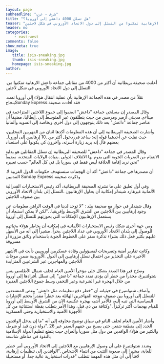 ```yaml
---
layout: page
subheadline: "شرق - غرب"
title: "هل تسلل 4000 داعشي إلى أوروبا؟"
teaser: "أعلنت صحيفة بريطانية أن أكثر من 4000 من مقاتلي جماعة داعش الارهابية تمكنوا من التسلل إلى دول الاتحاد الأوروبي في شكل لاجئين"
header: no
categories:
    - east-west
comments: false
show_meta: true
image:
   title: isis-sneaking.jpg
   thumb: isis-sneaking.jpg
   homepage: isis-sneaking.jpg
author:
---
```



.أعلنت صحيفة بريطانية أن أكثر من 4000 من مقاتلي جماعة داعش الارهابية تمكنوا من التسلل إلى دول الاتحاد الأوروبي في شكل لاجئين

.نقلاً عن مصدر في هذه الجماعة الإرهابية بأن عملية انتقال هؤلاء إلى أوروبا تمت بنجاحSunday Express فقد أفادت صحيفة

وقال المصدر إن مسلحي جماعة "داعش" انضموا إلى جموع اللاجئين المتزاحمة في ميناءي مدينتي أزمير ومرسين من حيث ينطلقون عبر المتوسط إلى .إيطاليا، مضيفاً أن عناصر جماعة "داعش" بعد ذلك يتوجهون إلى دول أخرى وبخاصة إلى السويد وألمانيا

وأشارت الصحيفة البريطانية إلى أن هذه المعلومات أكدها اثنان من المهربين المحليين، حيث نقلت عن أحدهما قوله إنه: ساعد في دخول أكثر من .10 إرهابيين إلى أوروبا.. بعضهم قال إنه يريد زيارة أسرته، وآخرون كي يكونوا على استعداد

وقال المصدر في جماعة "داعش" للصحيفة البريطانية إن تسلل المقاتلين هو بداية الانتقام من الضربات الجوية التي يقوم بها الائتلاف الدولي .بقيادة الولايات المتحدة، مضيفاً "نحن نريد إقامة الخلافة ليس فقط في سوريا بل في كل العالم" حسب تعبيره

.أن مصدرها في جماعة "داعش" أكد أن الهجمات ستستهدف حكومات الدول الغربية لا المدنيين Sunday Express وذكرت صحيفة

وفي أول تعليق على ما نشرته الصحيفة البريطانية، أكد رئيس الاستخبارات الفدرالية الألمانية غيرهارد شيندلر إمكانية أن يحاول الإرهابيون .التسلل إلى بلدان الاتحاد الأوروبي بين صفوف اللاجئين

وقال شيندلر في حوار مع صحيفة بيلد : "لا توجد لدينا في الوقت الراهن معلومات عن وجود إرهابيين بين اللاجئين من الشرق الأوسط وإفريقيا. ."لكن لا يمكن استبعاد أن يستعمل الإرهابيون الإمكانات التي بحوزتهم للتسلل إلى أوروبا

ومن جهة أخرى شكك رئيس الاستخبارات الألمانية في إمكانية أن يخاطر هؤلاء بحياتهم للوصول إلى بلدان الاتحاد الأوروبي في عداد اللاجئين .بحراً، مشيراً إلى أنه من الأسهل عليهم بكثير فعل ذلك بشراء تذكرة سفر على الخطوط الجوية باستخدام وثائق مزورة أو مسروقة

وكانت تقارير أمنية وتصريحات لمسؤولين وقادة عسكريين أوروبيين دأبت في الأشهر الأخيرة على التحذير من احتمال تسلل إرهابيين إلى الدول .الأوروبية ضمن موجات اللاجئين والمهاجرين غير الشرعيين المتزايدة

وصرّح في هذا الصدد بشكل جلي مؤخراً الأمين العام لحلف شمال الأطلسي ينس شتولتنبرغ، محذراً من خطر أن يؤدي تمدد جماعة "داعش" إلى تسلل .أفرادها إلى أوروبا من خلال الهجرة غير الشرعية وعبر التخفي وسط جموع اللاجئين الغفيرة

وأضاف شتولتنبرغ في حيثياته أن "خطر دفع تنظيمات مثل داعش" ببعض المتشددين للتسلل إلى أوروبا بين صفوف موجة المهاجرين الهائلة يعد خطراً مقدراً بحجم الإشارات السياسية التي تنبه إليه، فالأمر أشبه بهجرة عكسية الآن من الشرق الأوسط إلى أوروبا للقيام بهجمات أكثر تركيزاً ."وكثافة من ذي قبل، وهذا الأمر يتطلب يقظة استثنائية من كل الأجهزة الأمنية والاستخبارية وحتى العسكرية

وأشار الأمين العام لحلف الناتو في سياق توضيح مخاوفه إلى أنه "ما إن يدخل الوافدون الجدد إلى منطقة شنغن حتى يصبح من حقهم السفر عبر 26 ."دولة دون قيد أو شرط، والكثير من هؤلاء الوافدين من دول مثل سوريا والعراق حيث يتمتع تنظيم الدولة الإسلامية بالنفوذ في مناطق شاسعة

وشدد شتولتنبرغ على أن وصول الإرهابيين مع اللاجئين إلى الاتحاد الأوروبي أمر خطير للغاية، مشيرا إلى صعوبة التثبت من انتماء الأشخاص ."الوافدين إلى تنظيمات إرهابية، لافتاً إلى أن مثل هذه المهمة تتطلب "قدرات استخبارية عالية جدا، أو مستحيلة
